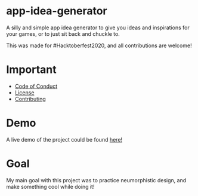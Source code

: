 # app-idea-generator

A silly and simple app idea generator to give you ideas and inspirations for your games, or to just sit back and chuckle to. 

This was made for #Hacktoberfest2020, and all contributions are welcome! 

# Important 

  - [Code of Conduct]
  - [License]
  - [Contributing]
  
 # Demo
 
 A live demo of the project could be found [here!]
 
 # Goal
 
 My main goal with this project was to practice neumorphistic design, and make something cool while doing it!
  
  
 [Code of Conduct]: https://github.com/harshhhdev/app-idea-generator/blob/master/CODE_OF_CONDUCT.md
 [License]: https://github.com/harshhhdev/app-idea-generator/blob/master/LICENSE
 [Contributing]: https://github.com/harshhhdev/app-idea-generator/blob/master/Contributing.md
 [here!]: https://harshhh-dev.github.io/app-idea-generator/
